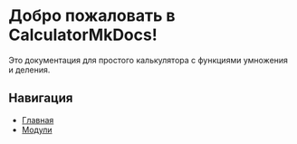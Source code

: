 # Добро пожаловать в CalculatorMkDocs!

Это документация для простого калькулятора с функциями умножения и деления.

## Навигация

- [Главная](index.md)
- [Модули](modules.md)
